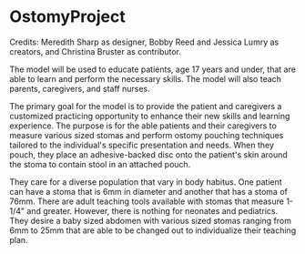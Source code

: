 # OstomyProject

Credits: Meredith Sharp as designer, Bobby Reed and Jessica Lumry as creators, and Christina Bruster as contributor.

The model will be used to educate patients, age 17 years and under, that are able to learn and perform the necessary skills. The model will also teach parents, caregivers, and staff nurses.

The primary goal for the model is to provide the patient and caregivers a customized practicing opportunity to enhance their new skills and learning experience. The purpose is for the able patients and their caregivers to measure various sized stomas and perform ostomy pouching techniques tailored to the individual's specific presentation and needs. When they pouch, they place an adhesive-backed disc onto the patient's skin around the stoma to contain stool in an attached pouch.

They care for a diverse population that vary in body habitus. One patient can have a stoma that is 6mm in diameter and another that has a stoma of 76mm. There are adult teaching tools available with stomas that measure 1-1/4" and greater. However, there is nothing for neonates and pediatrics. They desire a baby sized abdomen with various sized stomas ranging from 6mm to 25mm that are able to be changed out to individualize their teaching plan.
